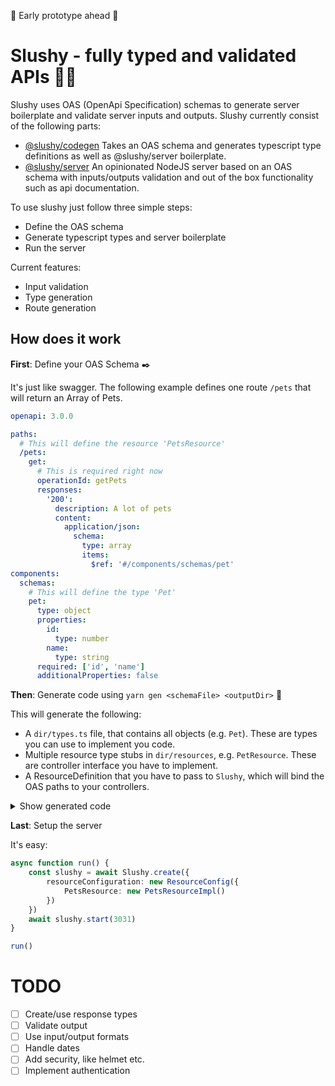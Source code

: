 🚧 Early prototype ahead 🚧

# Slushy - fully typed and validated APIs 🍦🍭
Slushy uses OAS (OpenApi Specification) schemas to generate server boilerplate and validate server inputs and outputs.
Slushy currently consist of the following parts:
- [@slushy/codegen](./codegen) Takes an OAS schema and generates typescript type definitions as well as @slushy/server boilerplate.
- [@slushy/server](./server) An opinionated NodeJS server based on an OAS schema with inputs/outputs validation and out of the box functionality such as api documentation.

To use slushy just follow three simple steps:
- Define the OAS schema
- Generate typescript types and server boilerplate
- Run the server

Current features:
- Input validation
- Type generation
- Route generation

## How does it work
**First**: Define your OAS Schema ✒️

It's just like swagger. The following example defines one route `/pets` that will return an Array of Pets.

```yaml
openapi: 3.0.0

paths:
  # This will define the resource 'PetsResource'
  /pets:
    get:
      # This is required right now
      operationId: getPets
      responses:
        '200':
          description: A lot of pets
          content:
            application/json:
              schema:
                type: array
                items:
                  $ref: '#/components/schemas/pet'
components:
  schemas:
    # This will define the type 'Pet'
    pet:
      type: object
      properties:
        id:
          type: number
        name:
          type: string
      required: ['id', 'name']
      additionalProperties: false
```

**Then**: Generate code using ```yarn gen <schemaFile> <outputDir>``` 🎩

This will generate the following:
- A `dir/types.ts` file, that contains all objects (e.g. `Pet`). These are types you can use to implement you code.
- Multiple resource type stubs in `dir/resources`, e.g. `PetResource`. These are controller interface you have to implement.
- A ResourceDefinition that you have to pass to `Slushy`, which will bind the OAS paths to your controllers.

<details>
<summary>Show generated code</summary>

Pet (generated):
```ts
export type Pet = {
  id: number
  name: string
}
```

PetsResource (generated):
```ts
export type GetPetsParams = {}

export type GetPetsResponse = Array<Pet>

// You have to implement this
export interface PetsResource<TContext = {}> {
  getPets(params: GetPetsParams, context: SlushyContext<TContext>): Promise<GetPetsResponse>
}
```
</details>

**Last**: Setup the server

It's easy:
```ts
async function run() {
    const slushy = await Slushy.create({
        resourceConfiguration: new ResourceConfig({
            PetsResource: new PetsResourceImpl()
        })
    })
    await slushy.start(3031)
}

run()
```


# TODO
- [ ] Create/use response types
- [ ] Validate output
- [ ] Use input/output formats
- [ ] Handle dates
- [ ] Add security, like helmet etc.
- [ ] Implement authentication